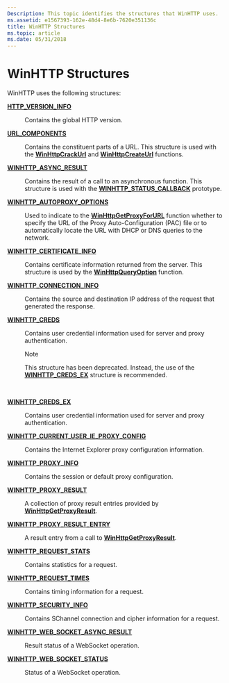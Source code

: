 ```yaml
---
Description: This topic identifies the structures that WinHTTP uses.
ms.assetid: e1567393-162e-48d4-8e6b-7620e351136c
title: WinHTTP Structures
ms.topic: article
ms.date: 05/31/2018
---
```


# WinHTTP Structures

WinHTTP uses the following structures:

<dl> <dt>

[**HTTP\_VERSION\_INFO**](/windows/win32/api/winhttp/ns-winhttp-http_version_info)
</dt> <dd>

Contains the global HTTP version.

</dd> <dt>

[**URL\_COMPONENTS**](/windows/win32/api/winhttp/ns-winhttp-url_components)
</dt> <dd>

Contains the constituent parts of a URL. This structure is used with the [**WinHttpCrackUrl**](/windows/desktop/api/Winhttp/nf-winhttp-winhttpcrackurl) and [**WinHttpCreateUrl**](/windows/desktop/api/Winhttp/nf-winhttp-winhttpcreateurl) functions.

</dd> <dt>

[**WINHTTP\_ASYNC\_RESULT**](/windows/win32/api/winhttp/ns-winhttp-winhttp_async_result)
</dt> <dd>

Contains the result of a call to an asynchronous function. This structure is used with the [**WINHTTP\_STATUS\_CALLBACK**](https://msdn.microsoft.com/library/Aa383917(v=VS.85).aspx) prototype.

</dd> <dt>

[**WINHTTP\_AUTOPROXY\_OPTIONS**](/windows/win32/api/winhttp/ns-winhttp-winhttp_autoproxy_options)
</dt> <dd>

Used to indicate to the [**WinHttpGetProxyForURL**](/windows/desktop/api/Winhttp/nf-winhttp-winhttpgetproxyforurl) function whether to specify the URL of the Proxy Auto-Configuration (PAC) file or to automatically locate the URL with DHCP or DNS queries to the network.

</dd> <dt>

[**WINHTTP\_CERTIFICATE\_INFO**](/windows/win32/api/winhttp/ns-winhttp-winhttp_certificate_info)
</dt> <dd>

Contains certificate information returned from the server. This structure is used by the [**WinHttpQueryOption**](/windows/desktop/api/Winhttp/nf-winhttp-winhttpqueryoption) function.

</dd> <dt>

[**WINHTTP\_CONNECTION\_INFO**](/windows/desktop/api/Winhttp/ns-winhttp-winhttp_connection_info)
</dt> <dd>

Contains the source and destination IP address of the request that generated the response.

</dd> <dt>

[**WINHTTP\_CREDS**](/windows/win32/api/winhttp/ns-winhttp-winhttp_creds)
</dt> <dd>

Contains user credential information used for server and proxy authentication.

> [!Note]
> This structure has been deprecated. Instead, the use of the [**WINHTTP\_CREDS\_EX**](/windows/win32/api/winhttp/ns-winhttp-winhttp_creds_ex) structure is recommended.

 

</dd> <dt>

[**WINHTTP\_CREDS\_EX**](/windows/win32/api/winhttp/ns-winhttp-winhttp_creds_ex)
</dt> <dd>

Contains user credential information used for server and proxy authentication.

</dd> <dt>

[**WINHTTP\_CURRENT\_USER\_IE\_PROXY\_CONFIG**](/windows/desktop/api/Winhttp/ns-winhttp-winhttp_current_user_ie_proxy_config)
</dt> <dd>

Contains the Internet Explorer proxy configuration information.

</dd> <dt>

[**WINHTTP\_PROXY\_INFO**](/windows/win32/api/winhttp/ns-winhttp-winhttp_proxy_info)
</dt> <dd>

Contains the session or default proxy configuration.

</dd> <dt>

[**WINHTTP\_PROXY\_RESULT**](/windows/desktop/api/winhttp/ns-winhttp-winhttp_proxy_result)
</dt> <dd>

A collection of proxy result entries provided by [**WinHttpGetProxyResult**](/windows/desktop/api/Winhttp/nf-winhttp-winhttpgetproxyresult).

</dd> <dt>

[**WINHTTP\_PROXY\_RESULT\_ENTRY**](/windows/desktop/api/winhttp/ns-winhttp-winhttp_proxy_result_entry)
</dt> <dd>

A result entry from a call to [**WinHttpGetProxyResult**](/windows/desktop/api/Winhttp/nf-winhttp-winhttpgetproxyresult).

</dd> <dt>

[**WINHTTP\_REQUEST\_STATS**](/windows/desktop/api/winhttp/ns-winhttp-winhttp_request_stats)
</dt> <dd>

Contains statistics for a request.

</dd> <dt>

[**WINHTTP\_REQUEST\_TIMES**](/windows/desktop/api/winhttp/ns-winhttp-winhttp_request_times)
</dt> <dd>

Contains timing information for a request.

</dd> <dt>

[**WINHTTP\_SECURITY\_INFO**](/windows/desktop/api/winhttp/ns-winhttp-winhttp_security_info)
</dt> <dd>

Contains SChannel connection and cipher information for a request.

</dd> <dt>

[**WINHTTP\_WEB\_SOCKET\_ASYNC\_RESULT**](/windows/desktop/api/winhttp/ns-winhttp-winhttp_web_socket_async_result)
</dt> <dd>

Result status of a WebSocket operation.

</dd> <dt>

[**WINHTTP\_WEB\_SOCKET\_STATUS**](/windows/desktop/api/winhttp/ns-winhttp-winhttp_web_socket_status)
</dt> <dd>

Status of a WebSocket operation.

</dd> </dl>

 

 



